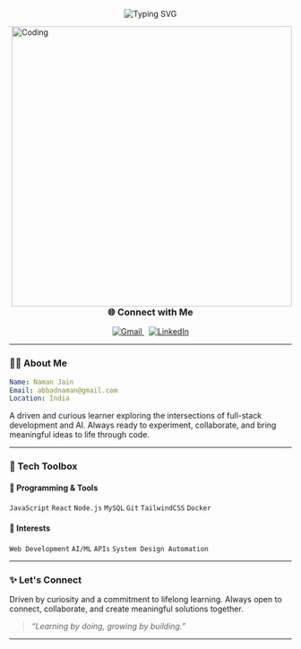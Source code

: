 <!-- Typing Animation -->
<p align="center">
  <img src="https://readme-typing-svg.demolab.com?font=Fira+Code&pause=1000&color=F78A4B&center=true&vCenter=true&width=440&lines=Hello+World!%2C+I'm+Naman+Jain.;I+love+building+cool+stuff.;Let's+connect+and+create+impact!" alt="Typing SVG" />
</p>

<!-- Coding GIF  https://i.pinimg.com/originals/ed/ec/57/edec57b70e496d6310c0ba533909acb2.gif -->
<img align="right" alt="Coding" width="500" src="https://user-images.githubusercontent.com/74038190/212749168-86d6c7ab-98da-409b-998f-c5b74721badd.gif">

---

<!-- Contact / Links -->
<h3 align="center">🌐 Connect with Me</h3>

<p align="center">
  <a href="mailto:abbadnaman@gmail.com">
    <img src="https://img.shields.io/badge/Gmail-D14836?style=for-the-badge&logo=gmail&logoColor=white" alt="Gmail"/>
  </a>&nbsp;
  <a href="https://www.linkedin.com/in/naman-jain-2593a626a/">
    <img src="https://img.shields.io/badge/LinkedIn-0077B5?style=for-the-badge&logo=linkedin&logoColor=white" alt="LinkedIn"/>
  </a>
</p>

---


### 🧑‍💻 About Me

```yaml
Name: Naman Jain
Email: abbadnaman@gmail.com
Location: India
```

A driven and curious learner exploring the intersections of full-stack development and AI.
Always ready to experiment, collaborate, and bring meaningful ideas to life through code.

---

### 🧰 Tech Toolbox
#### 🚀 Programming & Tools
`JavaScript` `React` `Node.js` `MySQL` `Git` `TailwindCSS` `Docker`

#### 🧠 Interests
`Web Development` `AI/ML` `APIs` `System Design Automation`

---


### ✨ Let's Connect

Driven by curiosity and a commitment to lifelong learning. Always open to connect, collaborate, and create meaningful solutions together.
> *“Learning by doing, growing by building.”*



---
